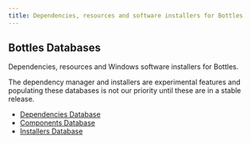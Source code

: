```yaml
---
title: Dependencies, resources and software installers for Bottles
---
```


<section class="heading">
  <div class="container large">
    <h1>Bottles Databases</h1>
    <p>Dependencies, resources and Windows software installers for Bottles.</p>
    <div class="warning">
      <p>The dependency manager and installers are experimental features and 
      populating these databases is not our priority until these are in a stable release.</p>
    </div>
  </div>
</section>

<section class="page">
  <div class="container large">
    <ul>
      <li>
        <a href="/database/dependencies">Dependencies Database</a>
      </li>
      <li>
        <a href="/database/components">Components Database</a>
      </li>
      <li>
        <a href="/database/installers">Installers Database</a>
      </li>
    </ul>
  </div>
</section>
